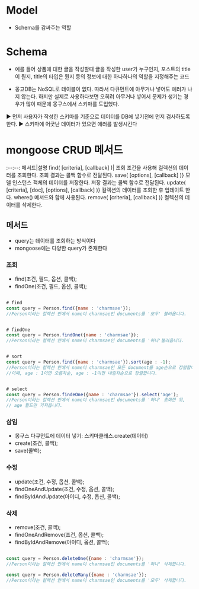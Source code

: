 
# Model
- Schema를 감싸주는 역할


# Schema
- 예를 들어 상품에 대한 글을 작성할때 글을 작성한 user가 누구인지, 포스트의 title이 뭔지,
title의 타입은 뭔지 등의 정보에 대한 하나하나의 역할을 지정해주는 코드

- 몽고DB는 NoSQL로 테이블이 없다. 따라서 다큐먼트에 아무거나 넣어도 에러가 나지 않는다. 하지만 실제로 사용하다보면 오히려 아무거나 넣어서 문제가 생기는 경우가 많이 때문에 몽구스에서 스키마를 도입했다.

▶️ 먼저 사용자가 작성한 스키마를 기준으로 데이터를 DB에 넣기전에 먼저 검사하도록 한다.
▶️ 스키마에 어긋난 데이터가 있으면 에러를 발생시킨다




# mongoose CRUD 메서드


:--:--:
메서드|설명
find( [criteria], [callback] )|	조회 조건을 사용해 컬렉션의 데이터를 조회한다. 조회 결과는 콜백 함수로 전달된다.
save( [options], [callback] )}	모델 인스턴스 객체의 데이터를 저장한다. 저장 결과는 콜백 함수로 전달된다.
update( [criteria], [doc], [options], [callback] )}	컬렉션의 데이터를 조회한 후 업데이트 한다. where() 메서드와 함께 사용된다.
remove( [criteria], [callback] )}	컬렉션의 데이터를 삭제한다.


## 메서드
- query는 데이터를 조회하는 방식이다
- mongoose에는 다양한 query가 존재한다


### 조회
- find(조건, 필드, 옵션, 콜백);
- findOne(조건, 필드, 옵션, 콜백);

``` JavaScript

# find
const query = Person.find({name : 'charmsae'});
//Person이라는 컬렉션 안에서 name이 charmsae인 documents를 '모두' 불러옵니다.


# findOne
const query = Person.findOne({name : 'charmsae'});
//Person이라는 컬렉션 안에서 name이 charmsae인 documents를 '하나'불러옵니다.


# sort
const query = Person.find({name : 'charmsae'}).sort(age : -1);
//Person이라는 컬렉션 안에서 name이 charmsae인 모든 document를 age순으로 정렬합니다.
//이때, age : 1이면 오름차순, age : -1이면 내림차순으로 정렬합니다.


# select
const query = Person.findeOne({name : 'charmsae'}).select('age');
//Person이라는 컬렉션 안에서 name이 charmsae인 documents를 '하나' 조회한 뒤,
// age 필드만 가져옵니다.

```


### 삽입

- 몽구스 다큐먼트에 데이터 넣기: 스키마클래스.create(데이터)
- create(조건, 콜백);
- save(콜백);


### 수정
- update(조건, 수정, 옵션, 콜백);
- findOneAndUpdate(조건, 수정, 옵션, 콜백);
- findByIdAndUpdate(아이디, 수정, 옵션, 콜백);


### 삭제
- remove(조건, 콜백);
- findOneAndRemove(조건, 옵션, 콜백);
- findByIdAndRemove(아이디, 옵션, 콜백);

``` JavaScript

const query = Person.deleteOne({name : 'charmsae'});
//Person이라는 컬렉션 안에서 name이 charmsae인 documents를 '하나' 삭제합니다.

const query = Person.deleteMany({name : 'charmsae'});
//Person이라는 컬렉션 안에서 name이 charmsae인 documents를 '모두' 삭제합니다.


```















